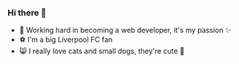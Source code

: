 ### Hi there 👋

- 💪 Working hard in becoming a web developer, it's my passion ✨
- ⚽ I'm a big Liverpool FC fan
- 😸 I really love cats and small dogs, they're cute 🥰

<!--
**Willian-Berrocal/Willian-Berrocal** is a ✨ _special_ ✨ repository because its `README.md` (this file) appears on your GitHub profile.

Here are some ideas to get you started:

- 🔭 I’m currently working on ...
- 🌱 I’m currently learning ...
- 👯 I’m looking to collaborate on ...
- 🤔 I’m looking for help with ...
- 💬 Ask me about ...
- 📫 How to reach me: ...
- 😄 Pronouns: ...
- ⚡ Fun fact: ...
-->
